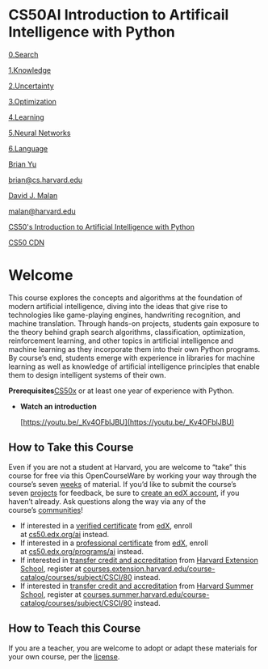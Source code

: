 # CS50AI Introduction to Artificail Intelligence with Python

[0.Search](CS50AI%20Introduction%20to%20Artificail%20Intelligence%20wit%20146c1c485d78477c87f02549eb5d923c/0%20Search%20700c16de67bd46a5a0a149c8af2fd46c.md)

[1.Knowledge](CS50AI%20Introduction%20to%20Artificail%20Intelligence%20wit%20146c1c485d78477c87f02549eb5d923c/1%20Knowledge%2096734996efe345f2ac5dd1f0b14a4db9.md)

[2.Uncertainty](CS50AI%20Introduction%20to%20Artificail%20Intelligence%20wit%20146c1c485d78477c87f02549eb5d923c/2%20Uncertainty%20aa0fb1809ff340e381e8107927e825c8.md)

[3.Optimization](CS50AI%20Introduction%20to%20Artificail%20Intelligence%20wit%20146c1c485d78477c87f02549eb5d923c/3%20Optimization%20f2421ba03b69431e8102b40c399fafb2.md)

[4.Learning](CS50AI%20Introduction%20to%20Artificail%20Intelligence%20wit%20146c1c485d78477c87f02549eb5d923c/4%20Learning%20f6daccc5874a4ff191db939525bfa120.md)

[5.Neural Networks](CS50AI%20Introduction%20to%20Artificail%20Intelligence%20wit%20146c1c485d78477c87f02549eb5d923c/5%20Neural%20Networks%2079dc77ac224544b1a9023ec097ea9843.md)

[6.Language](CS50AI%20Introduction%20to%20Artificail%20Intelligence%20wit%20146c1c485d78477c87f02549eb5d923c/6%20Language%2033abd2c406d54cc3b52ac5f8a754dca5.md)

[Brian Yu](https://brianyu.me/)

brian@cs.harvard.edu

[David J. Malan](https://cs.harvard.edu/malan/)

malan@harvard.edu

[CS50's Introduction to Artificial Intelligence with Python](https://cs50.harvard.edu/ai/2020/)

[CS50 CDN](https://cdn.cs50.net/ai/2020/spring/)

# **Welcome**

This course explores the concepts and algorithms at the foundation of modern artificial intelligence, diving into the ideas that give rise to technologies like game-playing engines, handwriting recognition, and machine translation. Through hands-on projects, students gain exposure to the theory behind graph search algorithms, classification, optimization, reinforcement learning, and other topics in artificial intelligence and machine learning as they incorporate them into their own Python programs. By course’s end, students emerge with experience in libraries for machine learning as well as knowledge of artificial intelligence principles that enable them to design intelligent systems of their own.

**Prerequisites**[CS50x](CS50X%20Introduction%20to%20Computer%20Science%200c3dc256fd064730a562642fb9d80705.md) or at least one year of experience with Python.

- **Watch an introduction**
    
    [https://youtu.be/_Kv4OFblJBU](https://youtu.be/_Kv4OFblJBU)
    

## **How to Take this Course**

Even if you are not a student at Harvard, you are welcome to “take” this course for free via this OpenCourseWare by working your way through the course’s seven [weeks](https://cs50.harvard.edu/ai/2020/weeks/) of material. If you’d like to submit the course’s seven [projects](https://cs50.harvard.edu/ai/2020/projects/) for feedback, be sure to [create an edX account](https://courses.edx.org/register), if you haven’t already. Ask questions along the way via any of the course’s [communities](https://cs50.harvard.edu/ai/2020/communities/)!

- If interested in a [verified certificate](https://www.edx.org/verified-certificate) from [edX](https://www.edx.org/), enroll at [cs50.edx.org/ai](https://cs50.edx.org/ai) instead.
- If interested in a [professional certificate](https://www.edx.org/professional-certificate) from [edX](https://www.edx.org/), enroll at [cs50.edx.org/programs/ai](https://cs50.edx.org/programs/ai) instead.
- If interested in [transfer credit and accreditation](https://extension.harvard.edu/for-students/student-policies-conduct/transfer-credits-accreditation/) from [Harvard Extension School](https://www.extension.harvard.edu/), register at [courses.extension.harvard.edu/course-catalog/courses/subject/CSCI/80](https://courses.extension.harvard.edu/course-catalog/courses/subject/CSCI/80) instead.
- If interested in [transfer credit and accreditation](https://summer.harvard.edu/academic-opportunities-support/policies-and-regulations/academic-policies/transfer-credit-accreditation/) from [Harvard Summer School](https://www.summer.harvard.edu/), register at [courses.summer.harvard.edu/course-catalog/courses/subject/CSCI/80](https://courses.summer.harvard.edu/course-catalog/courses/subject/CSCI/80) instead.

## **How to Teach this Course**

If you are a teacher, you are welcome to adopt or adapt these materials for your own course, per the [license](License%20d628f6de79c64efaa0a2d342a895662d.md).